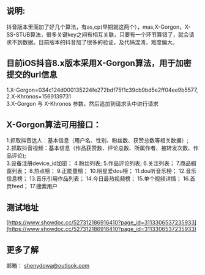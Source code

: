 ## 说明:
 抖音版本里面加了好几个算法，有as,cp(早期就这两个），mas,X-Gorgon，X-SS-STUB算法，很多关键key之间有相互关联，只要有一个环节算错了，就会请求不到数据。目前版本的抖音加了很多的验证，及代码混淆，难度偏大。
## 目前iOS抖音8.x版本采用X-Gorgon算法，用于加密提交的url信息
1.X-Gorgon=034c124d000135224fe272bdf75f1c39cb9bd5e2ff04ee9b5577,  
2.X-Khronos=1569139731  
3.X-Gorgon 与 X-Khronos 参数，然后追加到请求头中进行请求  

## X-Gorgon算法可用接口：

 1.抓取抖音达人：基本信息（用户名、性别、粉丝数、获赞总数等相关数据）;  
 2.抓取抖音视频：基本信息（作品获赞数、评论总数、所属作者、被转发次数、作品评论);  
 3.设备注册device_id加密；
 4.粉丝列表;
 5.作品评论列表;
 6.关注列表；
 7.商品橱窗列表；
 8.热点榜；
 9.正能量榜；
 10.明星爱dou榜；
 11.dou听音乐榜；
 12.音乐信息榜；
 13.音乐引用作品列表；
 14.今日最热视频榜；
 15.单个视频详情；
 16.首页feed；
 17.搜索用户

## 测试地址

[https://www.showdoc.cc/527312186916410?page_id=3113306537235933](https://www.showdoc.cc/527312186916410?page_id=3113306537235933)

## 更多了解
邮箱：
shenydowa@outlook.com
